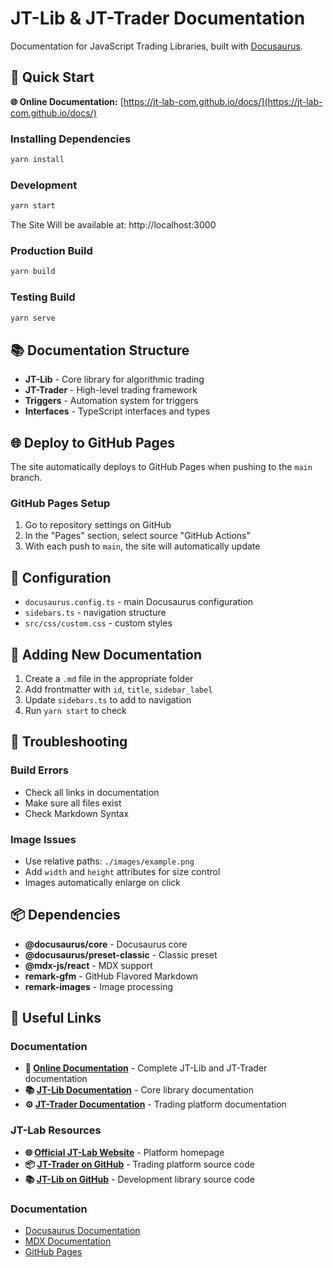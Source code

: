 # JT-Lib & JT-Trader Documentation

Documentation for JavaScript Trading Libraries, built with [Docusaurus](https://docusaurus.io/).

## 🚀 Quick Start

**🌐 Online Documentation:** [https://jt-lab-com.github.io/docs/](https://jt-lab-com.github.io/docs/)

### Installing Dependencies
```bash
yarn install
```

### Development
```bash
yarn start
```
The Site Will be available at: http://localhost:3000

### Production Build
```bash
yarn build
```

### Testing Build
```bash
yarn serve
```

## 📚 Documentation Structure

- **JT-Lib** - Core library for algorithmic trading
- **JT-Trader** - High-level trading framework
- **Triggers** - Automation system for triggers
- **Interfaces** - TypeScript interfaces and types

## 🌐 Deploy to GitHub Pages

The site automatically deploys to GitHub Pages when pushing to the `main` branch.

### GitHub Pages Setup

1. Go to repository settings on GitHub
2. In the "Pages" section, select source "GitHub Actions"
3. With each push to `main`, the site will automatically update

## 🔧 Configuration

- `docusaurus.config.ts` - main Docusaurus configuration
- `sidebars.ts` - navigation structure
- `src/css/custom.css` - custom styles

## 📝 Adding New Documentation

1. Create a `.md` file in the appropriate folder
2. Add frontmatter with `id`, `title`, `sidebar_label`
3. Update `sidebars.ts` to add to navigation
4. Run `yarn start` to check

## 🐛 Troubleshooting

### Build Errors
- Check all links in documentation
- Make sure all files exist
- Check Markdown Syntax

### Image Issues
- Use relative paths: `./images/example.png`
- Add `width` and `height` attributes for size control
- Images automatically enlarge on click

## 📦 Dependencies

- **@docusaurus/core** - Docusaurus core
- **@docusaurus/preset-classic** - Classic preset
- **@mdx-js/react** - MDX support
- **remark-gfm** - GitHub Flavored Markdown
- **remark-images** - Image processing

## 🔗 Useful Links

### Documentation
- **📖 [Online Documentation](https://jt-lab-com.github.io/docs/)** - Complete JT-Lib and JT-Trader documentation
- **📚 [JT-Lib Documentation](https://jt-lab-com.github.io/docs/docs/jt-lib/)** - Core library documentation
- **⚙️ [JT-Trader Documentation](https://jt-lab-com.github.io/docs/docs/jt-trader/)** - Trading platform documentation

### JT-Lab Resources
- **🌐 [Official JT-Lab Website](https://jt-lab.com)** - Platform homepage
- **📦 [JT-Trader on GitHub](https://github.com/jt-lab-com/jt-trader)** - Trading platform source code
- **📚 [JT-Lib on GitHub](https://github.com/jt-lab-com/jt-lib)** - Development library source code

### Documentation
- [Docusaurus Documentation](https://docusaurus.io/docs)
- [MDX Documentation](https://mdxjs.com/)
- [GitHub Pages](https://pages.github.com/)
